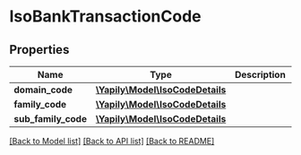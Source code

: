 # IsoBankTransactionCode

## Properties
Name | Type | Description | Notes
------------ | ------------- | ------------- | -------------
**domain_code** | [**\Yapily\Model\IsoCodeDetails**](IsoCodeDetails.md) |  | [optional] 
**family_code** | [**\Yapily\Model\IsoCodeDetails**](IsoCodeDetails.md) |  | [optional] 
**sub_family_code** | [**\Yapily\Model\IsoCodeDetails**](IsoCodeDetails.md) |  | [optional] 

[[Back to Model list]](../README.md#documentation-for-models) [[Back to API list]](../README.md#documentation-for-api-endpoints) [[Back to README]](../README.md)


